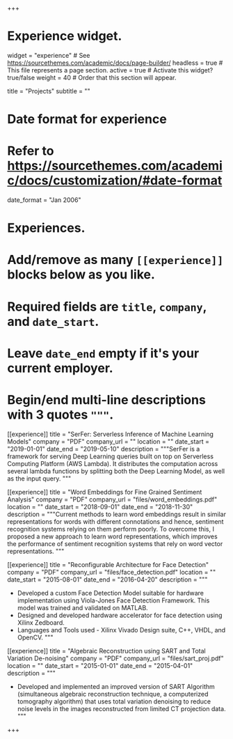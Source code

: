 +++
# Experience widget.
widget = "experience"  # See https://sourcethemes.com/academic/docs/page-builder/
headless = true  # This file represents a page section.
active = true  # Activate this widget? true/false
weight = 40  # Order that this section will appear.

title = "Projects"
subtitle = ""

# Date format for experience
#   Refer to https://sourcethemes.com/academic/docs/customization/#date-format
date_format = "Jan 2006"

# Experiences.
#   Add/remove as many `[[experience]]` blocks below as you like.
#   Required fields are `title`, `company`, and `date_start`.
#   Leave `date_end` empty if it's your current employer.
#   Begin/end multi-line descriptions with 3 quotes `"""`.
[[experience]]
  title = "SerFer: Serverless Inference of Machine Learning Models"
  company = "PDF"
  company_url = ""
  location = ""
  date_start = "2019-01-01"
  date_end = "2019-05-10"
  description = """SerFer is a framework for serving Deep Learning queries built on top on Serverless Computing Platform (AWS Lambda). It distributes the computation across several lambda functions by splitting both the Deep Learning Model, as well as the input query.
  """

[[experience]]
  title = "Word Embeddings for Fine Grained Sentiment Analysis"
  company = "PDF"
  company_url = "files/word_embeddings.pdf"
  location = ""
  date_start = "2018-09-01"
  date_end = "2018-11-30"
  description = """Current methods to learn word embeddings result in similar representations for words with different connotations and hence, sentiment recognition systems relying on them perform poorly. To overcome this, I proposed a new approach to learn word representations, which improves the performance of sentiment recognition systems that rely on word vector representations.  """

[[experience]]
  title = "Reconfigurable Architecture for Face Detection"
  company = "PDF"
  company_url = "files/face_detection.pdf"
  location = ""
  date_start = "2015-08-01"
  date_end = "2016-04-20"
  description = """ 

  * Developed a custom Face Detection Model suitable for hardware implementation using Viola-Jones Face Detection Framework. This model was trained and validated on MATLAB.
  * Designed and developed hardware accelerator for face detection using Xilinx Zedboard.
  * Languages and Tools used - Xilinx Vivado Design suite, C++, VHDL, and OpenCV.
  """

[[experience]]
  title = "Algebraic Reconstruction using SART and Total Variation De-noising"
  company = "PDF"
  company_url = "files/sart_proj.pdf"
  location = ""
  date_start = "2015-01-01"
  date_end = "2015-04-01"
  description = """ 

  * Developed and implemented an improved version of SART Algorithm (simultaneous algebraic reconstruction technique, a computerized tomography algorithm) that uses total variation denoising to reduce noise levels in the images reconstructed from limited CT projection data.
  """

+++
